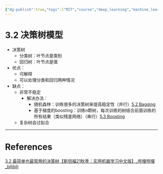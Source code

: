 ```yaml
---
{"dg-publish":true,"tags":["MIT","course","deep_learning","machine_learning"],"permalink":"/Inbox/study/人工智能/机器学习/MIT21秋课程/3.2 决策树模型/","dgPassFrontmatter":true}
---
```




# 3.2 决策树模型
- 决策树
	- 分类树：叶节点是类别
	- 回归树：叶节点是值
- 优点：
	- 可解释
	- 可以处理分类和回归两种情况
- 缺点：
	- 非常不稳定
		- 解决办法：
			-  随机森林：训练很多的决策树来提高稳定性（并行）[5.2 Bagging](5.2%20Bagging.md)
			- 基于梯度的boosting：训练n颗树，每次训练的树结合前面训练的所有结果（类似残差网络）（串行）[5.3 Boosting](5.3%20Boosting.md)
	- 复杂树会过拟合

---
# References
[3.2 最简单也最常用的决策树【斯坦福21秋季：实用机器学习中文版】_哔哩哔哩_bilibili](https://www.bilibili.com/video/BV17u411f7dt?spm_id_from=333.788.videopod.sections&vd_source=73a67190a2e14f51c71c0fa447f094aa)